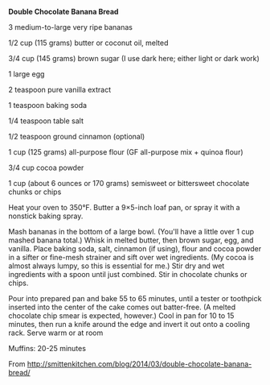**Double Chocolate Banana Bread**

3 medium-to-large very ripe bananas 

1/2 cup (115 grams) butter or coconut oil, melted 

3/4 cup (145 grams) brown sugar (I use dark here; either light or dark work) 

1 large egg 

2 teaspoon pure vanilla extract 

1 teaspoon baking soda 

1/4 teaspoon table salt 

1/2 teaspoon ground cinnamon (optional)

1 cup (125 grams) all-purpose flour (GF all-purpose mix + quinoa flour)

3/4 cup cocoa powder 

1 cup (about 6 ounces or 170 grams) semisweet or bittersweet chocolate chunks or chips

Heat your oven to 350°F. Butter a 9×5-inch loaf pan, or spray it with a nonstick baking spray.

Mash bananas in the bottom of a large bowl. (You'll have a little over 1 cup mashed banana total.) Whisk in melted butter, then brown sugar, egg, and vanilla. Place baking soda, salt, cinnamon (if using), flour and cocoa powder in a sifter or fine-mesh strainer and sift over wet ingredients. (My cocoa is almost always lumpy, so this is essential for me.) Stir dry and wet ingredients with a spoon until just combined. Stir in chocolate chunks or chips.

Pour into prepared pan and bake 55 to 65 minutes, until a tester or toothpick inserted into the center of the cake comes out batter-free. (A melted chocolate chip smear is expected, however.) Cool in pan for 10 to 15 minutes, then run a knife around the edge and invert it out onto a cooling rack. Serve warm or at room

Muffins:  20-25 minutes



From http://smittenkitchen.com/blog/2014/03/double-chocolate-banana-bread/